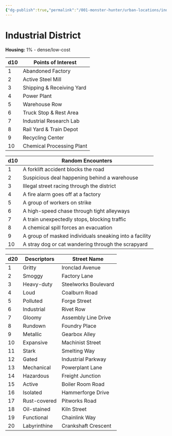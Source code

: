 ```yaml
---
{"dg-publish":true,"permalink":"/001-monster-hunter/urban-locations/industrial/"}
---
```


# Industrial District

**Housing:** 1% - dense/low-cost

| d10 | Points of Interest        |
| --- | ------------------------- |
| 1   | Abandoned Factory         |
| 2   | Active Steel Mill         |
| 3   | Shipping & Receiving Yard |
| 4   | Power Plant               |
| 5   | Warehouse Row             |
| 6   | Truck Stop & Rest Area    |
| 7   | Industrial Research Lab   |
| 8   | Rail Yard & Train Depot   |
| 9   | Recycling Center          |
| 10  | Chemical Processing Plant |

|d10|Random Encounters|
|---|---|
|1|A forklift accident blocks the road|
|2|Suspicious deal happening behind a warehouse|
|3|Illegal street racing through the district|
|4|A fire alarm goes off at a factory|
|5|A group of workers on strike|
|6|A high-speed chase through tight alleyways|
|7|A train unexpectedly stops, blocking traffic|
|8|A chemical spill forces an evacuation|
|9|A group of masked individuals sneaking into a facility|
|10|A stray dog or cat wandering through the scrapyard|

| d20 | Descriptors  | Street Name          |
| --- | ------------ | -------------------- |
| 1   | Gritty       | Ironclad Avenue      |
| 2   | Smoggy       | Factory Lane         |
| 3   | Heavy-duty   | Steelworks Boulevard |
| 4   | Loud         | Coalburn Road        |
| 5   | Polluted     | Forge Street         |
| 6   | Industrial   | Rivet Row            |
| 7   | Gloomy       | Assembly Line Drive  |
| 8   | Rundown      | Foundry Place        |
| 9   | Metallic     | Gearbox Alley        |
| 10  | Expansive    | Machinist Street     |
| 11  | Stark        | Smelting Way         |
| 12  | Gated        | Industrial Parkway   |
| 13  | Mechanical   | Powerplant Lane      |
| 14  | Hazardous    | Freight Junction     |
| 15  | Active       | Boiler Room Road     |
| 16  | Isolated     | Hammerforge Drive    |
| 17  | Rust-covered | Pitworks Road        |
| 18  | Oil-stained  | Kiln Street          |
| 19  | Functional   | Chainlink Way        |
| 20  | Labyrinthine | Crankshaft Crescent  |

